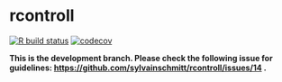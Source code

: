 #  rcontroll

[![R build status](https://github.com/sylvainschmitt/rcontroll/workflows/R-CMD-check/badge.svg)](https://github.com/sylvainschmitt/rcontroll/actions)
[![codecov](https://codecov.io/gh/sylvainschmitt/rcontroll/branch/main/graph/badge.svg?token=CGZU65KGN7)](https://codecov.io/gh/sylvainschmitt/rcontroll)

**This is the development branch. Please check the following issue for guidelines: https://github.com/sylvainschmitt/rcontroll/issues/14 .**
